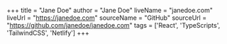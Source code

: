 +++
title = "Jane Doe"
author = "Jane Doe"
liveName = "janedoe.com"
liveUrl = "https://janedoe.com"
sourceName = "GitHub"
sourceUrl = "https://github.com/janedoe/janedoe.com"
tags = ['React', 'TypeScripts', 'TailwindCSS', 'Netlify']
+++
